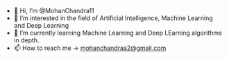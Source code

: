 - 👋 Hi, I’m @MohanChandra11
- 👀 I’m interested in the field of Artificial Intelligence, Machine Learning and Deep Learning
- 🌱 I’m currently learning Machine Learning and Deep LEarning algorithms in depth.
- 📫 How to reach me -> mohanchandraa2@gmail.com

<!---
MohanChandra11/MohanChandra11 is a ✨ special ✨ repository because its `README.md` (this file) appears on your GitHub profile.
You can click the Preview link to take a look at your changes.
--->
